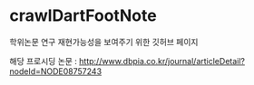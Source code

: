 # crawlDartFootNote
학위논문 연구
재현가능성을 보여주기 위한 깃허브 페이지

해당 프로시딩 논문 : http://www.dbpia.co.kr/journal/articleDetail?nodeId=NODE08757243
